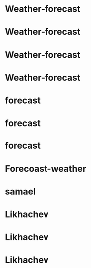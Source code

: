 # Weather-forecast
# Weather-forecast
# Weather-forecast
# Weather-forecast
# forecast
# forecast
# forecast
# Forecoast-weather
# samael
# Likhachev
# Likhachev
# Likhachev
